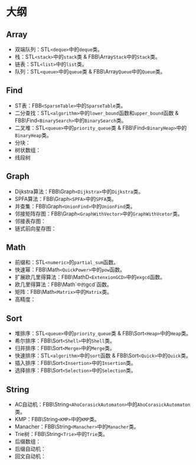 # 大纲

## Array

+ 双端队列：STL`<deque>`中的`deque`类。
+ 栈：STL`<stack>`中的`stack`类 & FBB\Array`Stack`中的`Stack`类。
+ 链表：STL`<list>`中的`list`类。
+ 队列：STL`<queue>`中的`queue`类 & FBB\Array`Queue`中的`Queue`类。

## Find

+ ST表：FBB`<SparseTable>`中的`SparseTable`类。
+ 二分查找：STL`<algorithm>`中的`lower_bound`函数和`upper_bound`函数 & FBB\Find`<BinarySearch>`中的`BinarySearch`类。
+ 二叉堆：STL`<queue>`中的`priority_queue`类 & FBB\Find`<BinaryHeap>`中的`BinaryHeap`类。
+ 分块：
+ 树状数组：
+ 线段树

## Graph

+ Dijkstra算法：FBB\Graph`<Dijkstra>`中的`Dijkstra`类。
+ SPFA算法：FBB\Graph`<SPFA>`中的`SPFA`类。
+ 并查集：FBB\Graph`<UnionFind>`中的`UnionFind`类。
+ 邻接矩阵存图：FBB\Graph`<GraphWithVector>`中的`GraphWithVcetor`类。
+ 邻接表存图：
+ 链式前向星存图：

## Math

+ 前缀和：STL`<numeric>`的`partial_sum`函数。
+ 快速幂：FBB\Math`<QuickPower>`中的`pow`函数。
+ 扩展欧几里得算法：FBB\MathD`<ExtenxionGCD>`中的`exgcd`函数。
+ 欧几里得算法：FBB\Math\`<GCD>`中的`gcd`函数。
+ 矩阵：FBB\Math`<Matrix>`中的`Matrix`类。
+ 高精度：

## Sort

+ 堆排序：STL`<queue>`中的`priority_queue`类 & FBB\Sort`<Heap>`中的`Heap`类。
+ 希尔排序：FBB\Sort`<Shell>`中的`Shell`类。
+ 归并排序：FBB\Sort`<Merge>`中的`Merge`类。
+ 快速排序：STL`<algorithm>`中的`sort`函数 & FBB\Sort`<Quick>`中的`Quick`类。
+ 插入排序：FBB\Sort`<Insertion>`中的`Insertion`类。
+ 选择排序：FBB\Sort`<Selection>`中的`Selection`类。

## String

+ AC自动机：FBB\String`<AhoCorasickAutomaton>`中的`AhoCorasickAutomaton`类。
+ KMP：FBB\String`<KMP>`中的`KMP`类。
+ Manacher：FBB\String`<Manacher>`中的`Manacher`类。
+ Trie树：FBB\String`<Trie>`中的`Trie`类。
+ 后缀数组：
+ 后缀自动机：
+ 回文自动机：
